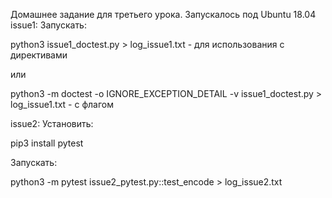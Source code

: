 Домашнее задание для третьего урока. Запускалось под Ubuntu 18.04
issue1:
Запускать:

python3 issue1_doctest.py > log_issue1.txt - для использования с директивами

или

python3 -m doctest -o IGNORE_EXCEPTION_DETAIL -v issue1_doctest.py > log_issue1.txt - с флагом

issue2:
Установить:

pip3 install pytest

Запускать:

python3 -m pytest issue2_pytest.py::test_encode > log_issue2.txt
